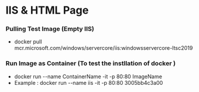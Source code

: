 # IIS & HTML Page

### Pulling Test Image (Empty IIS)

* docker pull mcr.microsoft.com/windows/servercore/iis:windowsservercore-ltsc2019

### Run Image as Container (To test the instllation of docker )
* docker run --name ContainerName -it -p 80:80 ImageName
* Example : docker run --name iis -it -p 80:80 3005bb4c3a00
